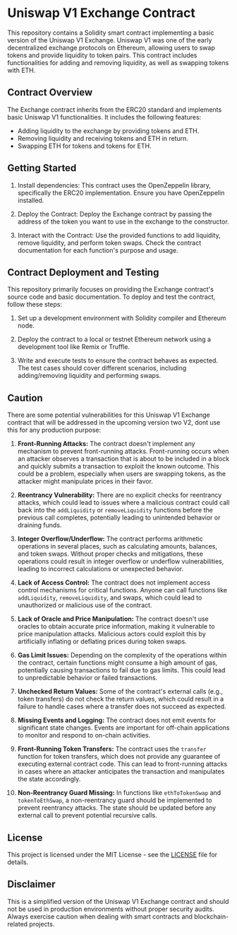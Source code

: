# Uniswap V1 Exchange Contract

This repository contains a Solidity smart contract implementing a basic version of the Uniswap V1 Exchange. Uniswap V1 was one of the early decentralized exchange protocols on Ethereum, allowing users to swap tokens and provide liquidity to token pairs. This contract includes functionalities for adding and removing liquidity, as well as swapping tokens with ETH.

## Contract Overview

The Exchange contract inherits from the ERC20 standard and implements basic Uniswap V1 functionalities. It includes the following features:

- Adding liquidity to the exchange by providing tokens and ETH.
- Removing liquidity and receiving tokens and ETH in return.
- Swapping ETH for tokens and tokens for ETH.

## Getting Started

1. Install dependencies:
   This contract uses the OpenZeppelin library, specifically the ERC20 implementation. Ensure you have OpenZeppelin installed.

2. Deploy the Contract:
   Deploy the Exchange contract by passing the address of the token you want to use in the exchange to the constructor.

3. Interact with the Contract:
   Use the provided functions to add liquidity, remove liquidity, and perform token swaps. Check the contract documentation for each function's purpose and usage.

## Contract Deployment and Testing

This repository primarily focuses on providing the Exchange contract's source code and basic documentation. To deploy and test the contract, follow these steps:

1. Set up a development environment with Solidity compiler and Ethereum node.

2. Deploy the contract to a local or testnet Ethereum network using a development tool like Remix or Truffle.

3. Write and execute tests to ensure the contract behaves as expected. The test cases should cover different scenarios, including adding/removing liquidity and performing swaps.

## Caution

There are some potential vulnerabilities for this Uniswap V1 Exchange contract that will be addressed in the upcoming version two V2, dont use this for any production purpose:

1. **Front-Running Attacks:**
   The contract doesn't implement any mechanism to prevent front-running attacks. Front-running occurs when an attacker observes a transaction that is about to be included in a block and quickly submits a transaction to exploit the known outcome. This could be a problem, especially when users are swapping tokens, as the attacker might manipulate prices in their favor.

2. **Reentrancy Vulnerability:**
   There are no explicit checks for reentrancy attacks, which could lead to issues where a malicious contract could call back into the `addLiquidity` or `removeLiquidity` functions before the previous call completes, potentially leading to unintended behavior or draining funds.

3. **Integer Overflow/Underflow:**
   The contract performs arithmetic operations in several places, such as calculating amounts, balances, and token swaps. Without proper checks and mitigations, these operations could result in integer overflow or underflow vulnerabilities, leading to incorrect calculations or unexpected behavior.

4. **Lack of Access Control:**
   The contract does not implement access control mechanisms for critical functions. Anyone can call functions like `addLiquidity`, `removeLiquidity`, and swaps, which could lead to unauthorized or malicious use of the contract.

5. **Lack of Oracle and Price Manipulation:**
   The contract doesn't use oracles to obtain accurate price information, making it vulnerable to price manipulation attacks. Malicious actors could exploit this by artificially inflating or deflating prices during token swaps.

6. **Gas Limit Issues:**
   Depending on the complexity of the operations within the contract, certain functions might consume a high amount of gas, potentially causing transactions to fail due to gas limits. This could lead to unpredictable behavior or failed transactions.

7. **Unchecked Return Values:**
   Some of the contract's external calls (e.g., token transfers) do not check the return values, which could result in a failure to handle cases where a transfer does not succeed as expected.

8. **Missing Events and Logging:**
   The contract does not emit events for significant state changes. Events are important for off-chain applications to monitor and respond to on-chain activities.

9. **Front-Running Token Transfers:**
   The contract uses the `transfer` function for token transfers, which does not provide any guarantee of executing external contract code. This can lead to front-running attacks in cases where an attacker anticipates the transaction and manipulates the state accordingly.

10. **Non-Reentrancy Guard Missing:**
    In functions like `ethToTokenSwap` and `tokenToEthSwap`, a non-reentrancy guard should be implemented to prevent reentrancy attacks. The state should be updated before any external call to prevent potential recursive calls.

## License

This project is licensed under the MIT License - see the [LICENSE](LICENSE) file for details.

## Disclaimer

This is a simplified version of the Uniswap V1 Exchange contract and should not be used in production environments without proper security audits. Always exercise caution when dealing with smart contracts and blockchain-related projects.
